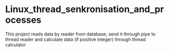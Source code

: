 # Linux_thread_senkronisation_and_processes
 This project reads data by reader from database, send it through pipe to thread reader and calculate data (if positive integer) through thread calculator
